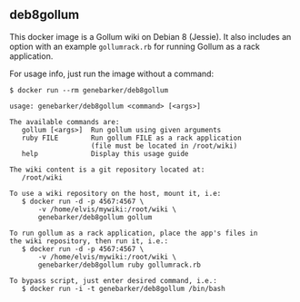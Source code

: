 deb8gollum
----------
This docker image is a Gollum wiki on Debian 8 (Jessie). It also includes an option with an example `gollumrack.rb` for running Gollum as a rack application.

For usage info, just run the image without a command:

    $ docker run --rm genebarker/deb8gollum

```
usage: genebarker/deb8gollum <command> [<args>]

The available commands are:
   gollum [<args>]  Run gollum using given arguments
   ruby FILE        Run gollum FILE as a rack application
                    (file must be located in /root/wiki)
   help             Display this usage guide

The wiki content is a git repository located at:
   /root/wiki

To use a wiki repository on the host, mount it, i.e:
   $ docker run -d -p 4567:4567 \
       -v /home/elvis/mywiki:/root/wiki \
       genebarker/deb8gollum gollum

To run gollum as a rack application, place the app's files in
the wiki repository, then run it, i.e.:
   $ docker run -d -p 4567:4567 \
       -v /home/elvis/mywiki:/root/wiki \
       genebarker/deb8gollum ruby gollumrack.rb

To bypass script, just enter desired command, i.e.:
   $ docker run -i -t genebarker/deb8gollum /bin/bash
```